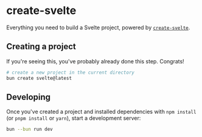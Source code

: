 # create-svelte

Everything you need to build a Svelte project, powered by [`create-svelte`](https://github.com/sveltejs/kit/tree/main/packages/create-svelte).

## Creating a project

If you're seeing this, you've probably already done this step. Congrats!

```bash
# create a new project in the current directory
bun create svelte@latest

```

## Developing

Once you've created a project and installed dependencies with `npm install` (or `pnpm install` or `yarn`), start a development server:

```bash
bun --bun run dev
```
